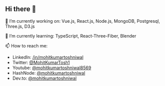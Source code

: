 ## Hi there 👋

🔭 I’m currently working on: Vue.js, React.js, Node.js, MongoDB, Postgresql, Three.js, D3.js

🌱 I’m currently learning: TypeScript, React-Three-Fiber, Blender

📫 How to reach me:

- LinkedIn: [/in/mohitkumartoshniwal](https://www.linkedin.com/in/mohitkumartoshniwal/)
- Twitter: [@MohitKumarTosh1](https://twitter.com/@MohitKumarTosh1/)
- Youtube: [@mohitkumartoshniwal8569](https://www.youtube.com/channel/UCZwpQ59mtSdFzKYEnk3cbeA)
- HashNode: [@mohitkumartoshniwal](https://hashnode.com/@mohitkumartoshniwal)
- Dev.to: [@mohitkumartoshniwal](https://dev.to/mohitkumartoshniwal)
